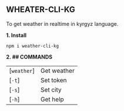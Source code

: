 ## WHEATER-CLI-KG

To get weather in realtime in kyrgyz language.

**1. Install**

```shell
npm i weather-cli-kg
```

**2. ## COMMANDS**

|             |             |
| ----------- | ----------- |
| [`weather`] | Get weather |
| [`-t`]      | Set token   |
| [`-s`]      | Set city    |
| [`-h`]      | Get help    |
